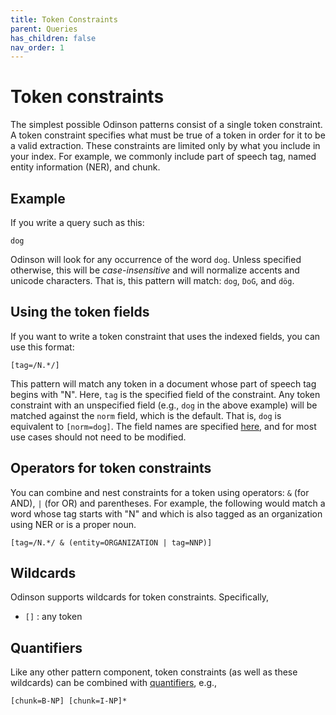 ```yaml
---  
title: Token Constraints
parent: Queries
has_children: false 
nav_order: 1
---  
```


# Token constraints

The simplest possible Odinson patterns consist of a single token constraint. A token constraint specifies what must be true of a token in order for it to be a valid extraction.  These constraints are limited only by what you include in your index.  For example, we commonly include part of speech tag, named entity information (NER), and chunk.

## Example

If you write a query such as this:

    dog

Odinson will look for any occurrence of the word `dog`.  Unless specified otherwise, this will be *case-insensitive* and will normalize accents and unicode characters.  That is, this pattern will match: `dog`, `DoG`, and `dög`.

## Using the token fields

If you want to write a token constraint that uses the indexed fields, you can use this format:

    [tag=/N.*/]
    
    
This pattern will match any token in a document whose part of speech tag begins with "N".  Here, `tag` is the specified field of the constraint.  Any token constraint with an unspecified field (e.g., `dog` in the above example) will be matched against the `norm` field, which is the default.  That is, `dog` is equivalent to `[norm=dog]`.  The field names are specified [here](https://github.com/lum-ai/odinson/blob/master/core/src/main/resources/reference.conf), and for most use cases should not need to be modified.

## Operators for token constraints

You can combine and nest constraints for a token using operators: `&` (for AND), `|` (for OR) and parentheses. For example, the following would match a word whose tag starts with "N" and which is also tagged as an organization using NER or is a proper noun.

    [tag=/N.*/ & (entity=ORGANIZATION | tag=NNP)]
    
## Wildcards

Odinson supports wildcards for token constraints.  Specifically, 
 - `[]` : any token
 
## Quantifiers 

Like any other pattern component, token constraints (as well as these wildcards) can be combined with [quantifiers](quantifiers.html), e.g., 
    
    [chunk=B-NP] [chunk=I-NP]*     
